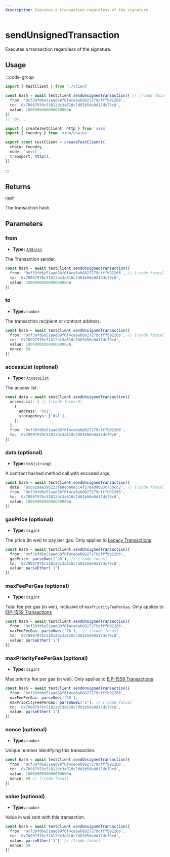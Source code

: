 ```yaml
---
description: Executes a transaction regardless of the signature.
---
```


# sendUnsignedTransaction

Executes a transaction regardless of the signature.

## Usage

:::code-group

```ts [example.ts]
import { testClient } from './client'

const hash = await testClient.sendUnsignedTransaction({ // [!code focus:99]
  from: '0xf39fd6e51aad88f6f4ce6ab8827279cfffb92266',
  to: '0x70997970c51812dc3a010c7d01b50e0d17dc79c8',
  value: 1000000000000000000n
})
// '0x...'
```

```ts [client.ts]
import { createTestClient, http } from 'viem'
import { foundry } from 'viem/chains'

export const testClient = createTestClient({
  chain: foundry,
  mode: 'anvil',
  transport: http(), 
})
```

:::

## Returns

[`Hash`](/docs/glossary/types#hash)

The transaction hash.

## Parameters

### from

- **Type:** [`Address`](/docs/glossary/types#address)

The Transaction sender.

```ts
const hash = await testClient.sendUnsignedTransaction({
  from: '0xf39fd6e51aad88f6f4ce6ab8827279cfffb92266', // [!code focus]
  to: '0x70997970c51812dc3a010c7d01b50e0d17dc79c8',
  value: 1000000000000000000n
})
```

### to

- **Type:** `number`

The transaction recipient or contract address.

```ts
const hash = await testClient.sendUnsignedTransaction({
  from: '0xf39fd6e51aad88f6f4ce6ab8827279cfffb92266', // [!code focus]
  to: '0x70997970c51812dc3a010c7d01b50e0d17dc79c8',
  value: 1000000000000000000n,
  nonce: 69
})
```

### accessList (optional)

- **Type:** [`AccessList`](/docs/glossary/types#accesslist)

The access list.

```ts
const data = await testClient.sendUnsignedTransaction({
  accessList: [ // [!code focus:6]
    {
      address: '0x1',
      storageKeys: ['0x1'],
    },
  ],
  from: '0xf39fd6e51aad88f6f4ce6ab8827279cfffb92266',
  to: '0x70997970c51812dc3a010c7d01b50e0d17dc79c8',
})
```

### data (optional)

- **Type:** `0x${string}`

A contract hashed method call with encoded args.

```ts
const hash = await testClient.sendUnsignedTransaction({
  data: '0xc02aaa39b223fe8d0a0e5c4f27ead9083c756cc2', // [!code focus]
  from: '0xf39fd6e51aad88f6f4ce6ab8827279cfffb92266',
  to: '0x70997970c51812dc3a010c7d01b50e0d17dc79c8',
  value: 1000000000000000000n
})
```

### gasPrice (optional)

- **Type:** `bigint`

The price (in wei) to pay per gas. Only applies to [Legacy Transactions](/docs/glossary/terms#legacy-transaction).

```ts
const hash = await testClient.sendUnsignedTransaction({
  from: '0xf39fd6e51aad88f6f4ce6ab8827279cfffb92266',
  gasPrice: parseGwei('20'), // [!code focus]
  to: '0x70997970c51812dc3a010c7d01b50e0d17dc79c8',
  value: parseEther('1') 
})
```

### maxFeePerGas (optional)

- **Type:** `bigint`

Total fee per gas (in wei), inclusive of `maxPriorityFeePerGas`. Only applies to [EIP-1559 Transactions](/docs/glossary/terms#eip-1559-transaction)

```ts
const hash = await testClient.sendUnsignedTransaction({
  from: '0xf39fd6e51aad88f6f4ce6ab8827279cfffb92266',
  maxFeePerGas: parseGwei('20'),  // [!code focus]
  to: '0x70997970c51812dc3a010c7d01b50e0d17dc79c8',
  value: parseEther('1')
})
```

### maxPriorityFeePerGas (optional)

- **Type:** `bigint`

Max priority fee per gas (in wei). Only applies to [EIP-1559 Transactions](/docs/glossary/terms#eip-1559-transaction)

```ts
const hash = await testClient.sendUnsignedTransaction({
  from: '0xf39fd6e51aad88f6f4ce6ab8827279cfffb92266',
  maxFeePerGas: parseGwei('20'),
  maxPriorityFeePerGas: parseGwei('2'), // [!code focus]
  to: '0x70997970c51812dc3a010c7d01b50e0d17dc79c8',
  value: parseEther('1')
})
```

### nonce (optional)

- **Type:** `number`

Unique number identifying this transaction.

```ts
const hash = await testClient.sendUnsignedTransaction({
  from: '0xf39fd6e51aad88f6f4ce6ab8827279cfffb92266',
  to: '0x70997970c51812dc3a010c7d01b50e0d17dc79c8',
  value: 1000000000000000000n,
  nonce: 69 // [!code focus]
})
```

### value (optional)

- **Type:** `number`

Value in wei sent with this transaction.

```ts
const hash = await testClient.sendUnsignedTransaction({
  from: '0xf39fd6e51aad88f6f4ce6ab8827279cfffb92266',
  to: '0x70997970c51812dc3a010c7d01b50e0d17dc79c8',
  value: parseEther('1'), // [!code focus]
  nonce: 69
})
```